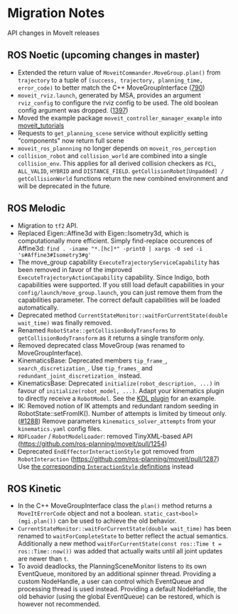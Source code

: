 # Migration Notes

API changes in MoveIt releases

## ROS Noetic (upcoming changes in master)
- Extended the return value of `MoveitCommander.MoveGroup.plan()` from `trajectory` to a tuple of `(success, trajectory, planning_time, error_code)` to better match the C++ MoveGroupInterface ([790](https://github.com/ros-planning/moveit/pull/790/))
- `moveit_rviz.launch`, generated by MSA, provides an argument `rviz_config` to configure the rviz config to be used. The old boolean config argument was dropped. ([1397](https://github.com/ros-planning/moveit/pull/1397))
- Moved the example package `moveit_controller_manager_example` into [moveit_tutorials](https://github.com/ros-planning/moveit_tutorials)
- Requests to `get_planning_scene` service without explicitly setting "components" now return full scene
- `moveit_ros_plannning` no longer depends on `moveit_ros_perception`
- `collision_robot` and `collision_world` are combined into a single `collision_env`. This applies for all derived collision checkers as `FCL`, `ALL_VALID`, `HYBRID` and `DISTANCE_FIELD`. `getCollisionRobot[Unpadded] / getCollisionWorld` functions return the new combined environment and will be deprecated in the future.

## ROS Melodic

- Migration to ``tf2`` API.
- Replaced Eigen::Affine3d with Eigen::Isometry3d, which is computationally more efficient.
  Simply find-replace occurences of Affine3d:
  ``find . -iname "*.[hc]*" -print0 | xargs -0 sed -i 's#Affine3#Isometry3#g'``
- The move_group capability ``ExecuteTrajectoryServiceCapability`` has been removed in favor of the improved ``ExecuteTrajectoryActionCapability`` capability. Since Indigo, both capabilities were supported. If you still load default capabilities in your ``config/launch/move_group.launch``, you can just remove them from the capabilities parameter. The correct default capabilities will be loaded automatically.
- Deprecated method ``CurrentStateMonitor::waitForCurrentState(double wait_time)`` was finally removed.
- Renamed ``RobotState::getCollisionBodyTransforms`` to ``getCollisionBodyTransform`` as it returns a single transform only.
- Removed deprecated class MoveGroup (was renamed to MoveGroupInterface).
- KinematicsBase: Deprecated members `tip_frame_`, `search_discretization_`.
  Use `tip_frames_` and `redundant_joint_discretization_` instead.
- KinematicsBase: Deprecated `initialize(robot_description, ...)` in favour of `initialize(robot_model, ...)`.
  Adapt your kinematics plugin to directly receive a `RobotModel`. See the [KDL plugin](https://github.com/ros-planning/moveit/tree/melodic-devel/moveit_kinematics/kdl_kinematics_plugin) for an example.
- IK: Removed notion of IK attempts and redundant random seeding in RobotState::setFromIK(). Number of attempts is limited by timeout only. ([#1288](https://github.com/ros-planning/moveit/pull/1288))
  Remove parameters `kinematics_solver_attempts` from your `kinematics.yaml` config files.
- ``RDFLoader`` / ``RobotModelLoader``: removed TinyXML-based API (https://github.com/ros-planning/moveit/pull/1254)
- Deprecated `EndEffectorInteractionStyle` got removed from `RobotInteraction` (https://github.com/ros-planning/moveit/pull/1287)
  Use [the corresponding `InteractionStyle` definitions](https://github.com/ros-planning/moveit/pull/1287/files#diff-24e57a8ea7f2f2d8a63cfc31580d09ddL240) instead

## ROS Kinetic

- In the C++ MoveGroupInterface class the ``plan()`` method returns a ``MoveItErrorCode`` object and not a boolean.
  `static_cast<bool>(mgi.plan())` can be used to achieve the old behavior.
- ``CurrentStateMonitor::waitForCurrentState(double wait_time)`` has been renamed to ``waitForCompleteState`` to better reflect the actual semantics. Additionally a new method ``waitForCurrentState(const ros::Time t = ros::Time::now())`` was added that actually waits until all joint updates are newer than ``t``.
- To avoid deadlocks, the PlanningSceneMonitor listens to its own EventQueue, monitored by an additional spinner thread.
  Providing a custom NodeHandle, a user can control which EventQueue and processing thread is used instead.
  Providing a default NodeHandle, the old behavior (using the global EventQueue) can be restored, which is however not recommended.
